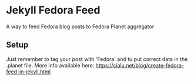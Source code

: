 # Jekyll Fedora Feed
A way to feed Fedora blog posts to Fedora Planet aggregator

## Setup
Just remember to tag your post with 'Fedora' and tu put correct data in the .planet file.
More info available here:
https://cialu.net/blog/create-fedora-feed-in-jekyll.html
